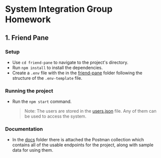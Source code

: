 # System Integration Group Homework

## 1. Friend Pane

### Setup

- Use `cd friend-pane` to navigate to the project's directory.
- Run `npm install` to install the dependencies.
- Create a `.env` file with the in the [friend-pane](./friend-pane/) folder following the structure of the `.env-template` file.

### Running the project

- Run the `npm start` command.

  > Note: The users are stored in the [users.json](./friend-pane/users.json) file. Any of them can be used to access the system.

### Documentation

- In the [docs](./docs/) folder there is attached the Postman collection which contains all of the usable endpoints for the project, along with sample data for using them.
